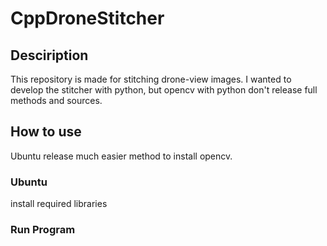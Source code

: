 # CppDroneStitcher
## Desciription
This repository is made for stitching drone-view images.
I wanted to develop the stitcher with python, but opencv with python don't release full methods and sources.

## How to use
Ubuntu release much easier method to install opencv.

### Ubuntu
install required libraries

### Run Program
